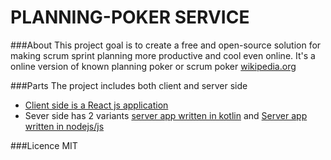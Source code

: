 # PLANNING-POKER SERVICE


###About
This project goal is to create a free and open-source solution for making scrum sprint planning more productive and cool even online.
It's a online version of known planning poker or scrum poker [wikipedia.org](https://en.wikipedia.org/wiki/Planning_poker) 

###Parts
The project includes both client and server side
* [Client side is a React js application](./client/README.md)
* Sever side has 2 variants [server app written in kotlin](./planningPocker/README.md) and [Server app written in nodejs/js](./server/README.md)


###Licence
MIT
